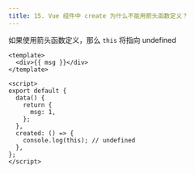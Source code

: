 ```yaml
---
title: 15. Vue 组件中 create 为什么不能用箭头函数定义？
---
```


如果使用箭头函数定义，那么 `this` 将指向 undefined

```Vue
<template>
  <div>{{ msg }}</div>
</template>

<script>
export default {
  data() {
    return {
      msg: 1,
    };
  },
  created: () => {
    console.log(this); // undefined
  },
};
</script>
```